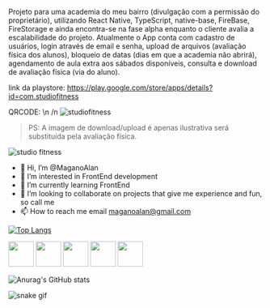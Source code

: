 Projeto para uma academia do meu bairro (divulgação com a permissão do proprietário), utilizando React Native, TypeScript, native-base, FireBase, FireStorage e ainda encontra-se na fase alpha enquanto o cliente avalia a escalabilidade do projeto. Atualmente o App conta com cadastro de usuários, login através de email e senha, upload de arquivos (avaliação física dos alunos), bloqueio de datas (dias em que a academia não abrirá), agendamento de aula extra aos sábados disponíveis, consulta e download de avaliação física (via do aluno).

link da playstore: https://play.google.com/store/apps/details?id=com.studiofitness

QRCODE: \n /n
![studiofitness](https://user-images.githubusercontent.com/81033754/184629997-aad14ad2-4f33-42a8-a1ff-d6a0b8429409.jpeg)

> PS: A imagem de download/upload é apenas ilustrativa será substituída pela avaliação física.

![studio fitness](https://user-images.githubusercontent.com/81033754/182493922-98f182bf-600d-4e53-b1ef-4fe971a6b292.gif)

- 👋 Hi, I’m @MaganoAlan
- 👀 I’m interested in FrontEnd development
- 🌱 I’m currently learning FrontEnd
- 💞️ I’m looking to collaborate on projects that give me experience and fun, so call me
- 📫 How to reach me email <maganoalan@gmail.com>


[![Top Langs](https://github-readme-stats.vercel.app/api/top-langs/?username=MaganoAlan&layout=compact&show_icons=true&border_radius=10&theme=merko)](https://github.com/anuraghazra/github-readme-stats)



<img src="https://cdn.jsdelivr.net/gh/devicons/devicon/icons/javascript/javascript-original.svg" width="50" />   <img src="https://cdn.jsdelivr.net/gh/devicons/devicon/icons/react/react-original-wordmark.svg" width="50" />   <img src="https://cdn.jsdelivr.net/gh/devicons/devicon/icons/typescript/typescript-original.svg" width="50" />   <img src="https://cdn.jsdelivr.net/gh/devicons/devicon/icons/html5/html5-original-wordmark.svg" width="50" />   <img src="https://cdn.jsdelivr.net/gh/devicons/devicon/icons/css3/css3-original-wordmark.svg" width="50"/>   

![Anurag's GitHub stats](https://github-readme-stats.vercel.app/api?username=MaganoAlan&show_icons=true&border_radius=10&theme=merko)

![snake gif](https://github.com/MaganoAlan/MaganoAlan/blob/output/github-contribution-grid-snake.svg)

<!---
MaganoAlan/MaganoAlan is a ✨ special ✨ repository because its `README.md` (this file) appears on your GitHub profile.
You can click the Preview link to take a look at your changes.
--->
